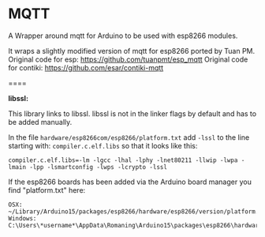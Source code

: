 MQTT
====

A Wrapper around mqtt for Arduino to be used with esp8266 modules.

It wraps a slightly modified version of mqtt for esp8266 ported by Tuan PM.
Original code for esp: https://github.com/tuanpmt/esp_mqtt
Original code for contiki: https://github.com/esar/contiki-mqtt


====

**libssl:**

This library links to libssl. libssl is not in the linker flags by default and has to be added manually.

In the file `hardware/esp8266com/esp8266/platform.txt` add `-lssl` to the line starting with: `compiler.c.elf.libs` so that it looks like this:

```
compiler.c.elf.libs=-lm -lgcc -lhal -lphy -lnet80211 -llwip -lwpa -lmain -lpp -lsmartconfig -lwps -lcrypto -lssl
```

If the esp8266 boards has been added via the Arduino board manager you find "platform.txt" here:
```
OSX: ~/Library/Arduino15/packages/esp8266/hardware/esp8266/version/platform.txt
Windows: C:\Users\*username*\AppData\Romaning\Arduino15\packages\esp8266\hardware\esp8266\version\platform.txt
```
